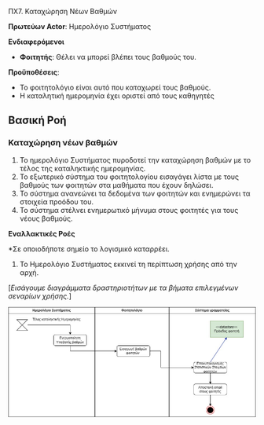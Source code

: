 ΠΧ7. Καταχώρηση Νέων Βαθμών

**Πρωτεύων Actor**: Ημερολόγιο Συστήματος 

**Ενδιαφερόμενοι**

- **Φοιτητής**: Θέλει να μπορεί βλέπει τους βαθμούς του.

**Προϋποθέσεις**: 
- Το φοιτητολόγιο είναι αυτό που καταχωρεί τους βαθμούς.
- Η καταλητική ημερομηνία έχει οριστεί από τους καθηγητές

## Βασική Ροή

### Καταχώρηση νέων βαθμών
1. Το ημερολόγιο Συστήματος πυροδοτεί την καταχώρηση βαθμών με το τέλος της καταληκτικής ημερομηνίας.
2. Το εξωτερικό σύστημα του φοιτητολογίου εισαγάγει λίστα με τους βαθμούς των φοιτητών στα μαθήματα που έχουν δηλώσει.
3. Το σύστημα ανανεώνει τα δεδομένα των φοιτητών και ενημερώνει τα στοιχεία προόδου του.
4. Το σύστημα στέλνει ενημερωτικό μήνυμα στους φοιτητές για τους νέους βαθμούς.

**Εναλλακτικές Ροές**

*Σε οποιοδήποτε σημείο το λογισμικό καταρρέει.
1. Το Ημερολόγιο Συστήματος εκκινεί τη περίπτωση χρήσης από την αρχή.

\[*Εισάγουμε διαγράμματα δραστηριοτήτων με τα βήματα επιλεγμένων σεναρίων χρήσης.*\]

![Use Case 7: new-grades-upload](uml/requirements/useCase7.jpg)
